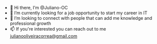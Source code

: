 - 👋 Hi there, I’m @Juliano-OC
- 👀 I’m currently looking for a job opportunity to start my career in IT
- 💞️ I’m looking to connect with people that can add me knowledge and professional growth
- 📫 If you're interested you can reach out to me julianooliveiracorrea@gmail.com

<!---
Juliano-OC/Juliano-OC is a ✨ special ✨ repository because its `README.md` (this file) appears on your GitHub profile.
You can click the Preview link to take a look at your changes.
--->
